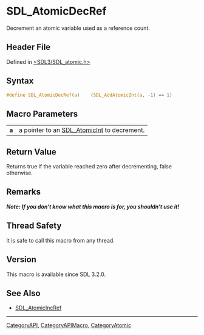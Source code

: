 # SDL_AtomicDecRef

Decrement an atomic variable used as a reference count.

## Header File

Defined in [<SDL3/SDL_atomic.h>](https://github.com/libsdl-org/SDL/blob/main/include/SDL3/SDL_atomic.h)

## Syntax

```c
#define SDL_AtomicDecRef(a)    (SDL_AddAtomicInt(a, -1) == 1)
```

## Macro Parameters

|       |                                                              |
| ----- | ------------------------------------------------------------ |
| **a** | a pointer to an [SDL_AtomicInt](SDL_AtomicInt) to decrement. |

## Return Value

Returns true if the variable reached zero after decrementing, false
otherwise.

## Remarks

***Note: If you don't know what this macro is for, you shouldn't use it!***

## Thread Safety

It is safe to call this macro from any thread.

## Version

This macro is available since SDL 3.2.0.

## See Also

- [SDL_AtomicIncRef](SDL_AtomicIncRef)

----
[CategoryAPI](CategoryAPI), [CategoryAPIMacro](CategoryAPIMacro), [CategoryAtomic](CategoryAtomic)

